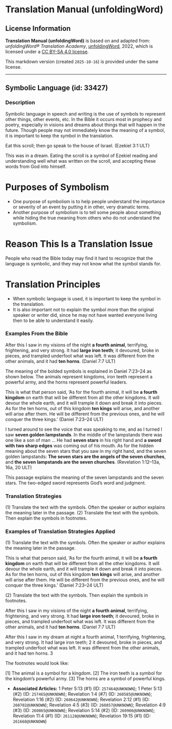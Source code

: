 # Translation Manual (unfoldingWord)

## License Information

**Translation Manual (unfoldingWord)** is based on and adapted from: _unfoldingWord® Translation Academy_, [unfoldingWord](https://unfoldingword.org/utw), 2022, which is licensed under a [CC BY-SA 4.0 license](https://creativecommons.org/licenses/by-sa/4.0/legalcode.en).

This markdown version (created `2025-10-16`) is provided under the same license.



--------------------------------

## Symbolic Language (id: 33427)

### Description

Symbolic language in speech and writing is the use of symbols to represent other things, other events, etc. In the Bible it occurs most in prophecy and poetry, especially in visions and dreams about things that will happen in the future. Though people may not immediately know the meaning of a symbol, it is important to keep the symbol in the translation.

Eat this scroll; then go speak to the house of Israel. (Ezekiel 3:1 ULT)

This was in a dream. Eating the scroll is a symbol of Ezekiel reading and understanding well what was written on the scroll, and accepting these words from God into himself.

Purposes of Symbolism
=====================

* One purpose of symbolism is to help people understand the importance or severity of an event by putting it in other, very dramatic terms.
* Another purpose of symbolism is to tell some people about something while hiding the true meaning from others who do not understand the symbolism.

Reason This Is a Translation Issue
==================================

People who read the Bible today may find it hard to recognize that the language is symbolic, and they may not know what the symbol stands for.

Translation Principles
======================

* When symbolic language is used, it is important to keep the symbol in the translation.
* It is also important not to explain the symbol more than the original speaker or writer did, since he may not have wanted everyone living then to be able to understand it easily.

### Examples From the Bible

After this I saw in my visions of the night **a fourth animal**, terrifying, frightening, and very strong. It had **large iron teeth**; it devoured, broke in pieces, and trampled underfoot what was left. It was different from the other animals, and it had **ten horns**. (Daniel 7:7 ULT)

The meaning of the bolded symbols is explained in Daniel 7:23–24 as shown below. The animals represent kingdoms, iron teeth represent a powerful army, and the horns represent powerful leaders.

This is what that person said, ‘As for the fourth animal, it will be **a fourth kingdom** on earth that will be different from all the other kingdoms. It will devour the whole earth, and it will trample it down and break it into pieces. As for the ten horns, out of this kingdom **ten kings** will arise, and another will arise after them. He will be different from the previous ones, and he will conquer the three kings.’ (Daniel 7:23–24 ULT)

I turned around to see the voice that was speaking to me, and as I turned I saw **seven golden lampstands**. In the middle of the lampstands there was one like a son of man … He had **seven stars** in his right hand and **a sword with two sharp edges** was coming out of his mouth. As for the hidden meaning about the seven stars that you saw in my right hand, and the seven golden lampstands: **The seven stars are the angels of the seven churches**, and **the seven lampstands are the seven churches**. (Revelation 1:12–13a, 16a, 20 ULT)

This passage explains the meaning of the seven lampstands and the seven stars. The two\-edged sword represents God’s word and judgment.

### Translation Strategies

(1\) Translate the text with the symbols. Often the speaker or author explains the meaning later in the passage. (2\) Translate the text with the symbols. Then explain the symbols in footnotes.

### Examples of Translation Strategies Applied

(1\) Translate the text with the symbols. Often the speaker or author explains the meaning later in the passage.

This is what that person said, ‘As for the fourth animal, it will be **a fourth kingdom** on earth that will be different from all the other kingdoms. It will devour the whole earth, and it will trample it down and break it into pieces. As for the ten horns, out of this kingdom **ten kings** will arise, and another will arise after them. He will be different from the previous ones, and he will conquer the three kings.’ (Daniel 7:23–24 ULT)

(2\) Translate the text with the symbols. Then explain the symbols in footnotes.

After this I saw in my visions of the night **a fourth animal**, terrifying, frightening, and very strong. It had **large iron teeth**; it devoured, broke in pieces, and trampled underfoot what was left. It was different from the other animals, and it had **ten horns**. (Daniel 7:7 ULT)

After this I saw in my dream at night a fourth animal, 1 terrifying, frightening, and very strong. It had large iron teeth; 2 it devoured, broke in pieces, and trampled underfoot what was left. It was different from the other animals, and it had ten horns. 3

The footnotes would look like:

\[1] The animal is a symbol for a kingdom. \[2] The iron teeth is a symbol for the kingdom’s powerful army. \[3] The horns are a symbol of powerful kings.

* **Associated Articles:** 1 Peter 5:13 (#1) (ID: `257464@UNKNOWN`); 1 Peter 5:13 (#2) (ID: `257465@UNKNOWN`); Revelation 1:4 (#7) (ID: `260585@UNKNOWN`); Revelation 1:16 (#2) (ID: `260642@UNKNOWN`); Revelation 2:12 (#1) (ID: `260702@UNKNOWN`); Revelation 4:5 (#3) (ID: `260857@UNKNOWN`); Revelation 4:9 (#3) (ID: `260865@UNKNOWN`); Revelation 5:14 (#2) (ID: `260906@UNKNOWN`); Revelation 11:4 (#1) (ID: `261128@UNKNOWN`); Revelation 19:15 (#1) (ID: `261668@UNKNOWN`)

